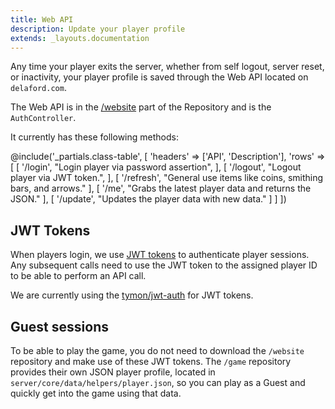 ```yaml
---
title: Web API
description: Update your player profile
extends: _layouts.documentation
---
```


Any time your player exits the server, whether from self logout, server reset, or inactivity, your player profile is saved through the Web API located on `delaford.com`.

The Web API is in the [/website](https://github.com/delaford/website) part of the Repository and is the `AuthController`.

It currently has these following methods:

@include('_partials.class-table', [
	'headers' => ['API', 'Description'],
	'rows' => [
		[
			'/login',
			"Login player via password assertion",
		],
		[
			'/logout',
			"Logout player via JWT token.",
		],
		[
			'/refresh',
			"General use items like coins, smithing bars, and arrows."
		],
		[
			'/me',
			"Grabs the latest player data and returns the JSON."
		],
		[
			'/update',
			"Updates the player data with new data."
		]
	]
])

## JWT Tokens

When players login, we use [JWT tokens](https://jwt.io/) to authenticate player sessions. Any subsequent calls need to use the JWT token to the assigned player ID to be able to perform an API call.

We are currently using the [tymon/jwt-auth](https://packagist.org/packages/tymon/jwt-auth) for JWT tokens.

## Guest sessions

To be able to play the game, you do not need to download the `/website` repository and make use of these JWT tokens. The `/game` repository provides their own JSON player profile, located in `server/core/data/helpers/player.json`, so you can play as a Guest and quickly get into the game using that data.